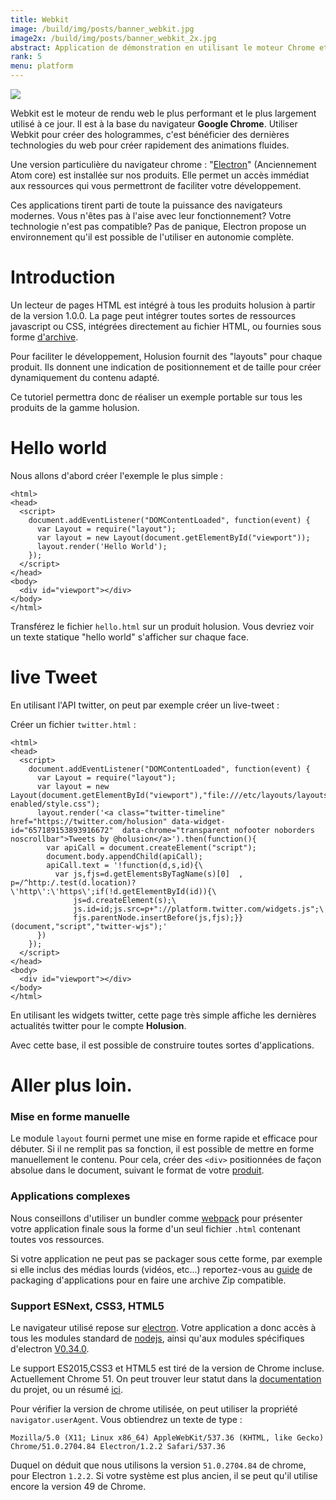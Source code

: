 ```yaml
---
title: Webkit
image: /build/img/posts/banner_webkit.jpg
image2x: /build/img/posts/banner_webkit_2x.jpg
abstract: Application de démonstration en utilisant le moteur Chrome et nodejs
rank: 5
menu: platform
---
```


<div class="row">
<div class="col-md-6">
<img class="img-fluid" src="/static/img/posts/webkit/logos.jpg"/>
</div>
<div class="col-md-6">
<p>
Webkit est le moteur de rendu web le plus performant et le plus largement utilisé à ce jour. Il est à la base du navigateur <b>Google Chrome</b>.
Utiliser Webkit pour créer des hologrammes, c'est bénéficier des dernières technologies du web pour créer rapidement des animations fluides.
</p>
<p>
Une version particulière du navigateur chrome : "<a href="http://electron.atom.io/">Electron</a>" (Anciennement Atom core) est installée sur nos produits. Elle permet un accès immédiat aux ressources qui vous permettront de faciliter votre développement.
</p>
<p>
Ces applications tirent parti de toute la puissance des navigateurs modernes. Vous n'êtes pas à l'aise avec leur fonctionnement? Votre technologie n'est pas compatible? Pas de panique, Electron propose un environnement qu'il est possible de l'utiliser en autonomie complète.
</p>
</div>
</div>

# Introduction

Un lecteur de pages HTML est intégré à tous les produits holusion à partir de la version 1.0.0. La page peut intégrer toutes sortes de ressources javascript ou CSS, intégrées directement au fichier HTML, ou fournies sous forme [d'archive](/fr/toolbox/packaging/).

Pour faciliter le développement, Holusion fournit des "layouts" pour chaque produit. Ils donnent une indication de positionnement et de taille pour créer dynamiquement du contenu adapté.

Ce tutoriel permettra donc de réaliser un exemple portable sur tous les produits de la gamme holusion.


# Hello world

Nous allons d'abord créer l'exemple le plus simple :

    <html>
    <head>
      <script>
        document.addEventListener("DOMContentLoaded", function(event) {
          var Layout = require("layout");
          var layout = new Layout(document.getElementById("viewport"));
          layout.render('Hello World');
        });
      </script>
    </head>
    <body>
      <div id="viewport"></div>
    </body>
    </html>



Transférez le fichier ```hello.html``` sur un produit holusion. Vous devriez voir un texte statique "hello world" s'afficher sur chaque face.

# live Tweet

En utilisant l'API twitter, on peut par exemple créer un live-tweet :

Créer un fichier ```twitter.html``` :

    <html>
    <head>
      <script>
        document.addEventListener("DOMContentLoaded", function(event) {
          var Layout = require("layout");
          var layout = new Layout(document.getElementById("viewport"),"file:///etc/layouts/layouts-enabled/style.css");
          layout.render('<a class="twitter-timeline" href="https://twitter.com/holusion" data-widget-id="657189153893916672"  data-chrome="transparent nofooter noborders noscrollbar">Tweets by @holusion</a>').then(function(){
            var apiCall = document.createElement("script");
            document.body.appendChild(apiCall);
            apiCall.text = '!function(d,s,id){\
              var js,fjs=d.getElementsByTagName(s)[0]  , p=/^http:/.test(d.location)?\'http\':\'https\';if(!d.getElementById(id)){\
                  js=d.createElement(s);\
                  js.id=id;js.src=p+"://platform.twitter.com/widgets.js";\
                  fjs.parentNode.insertBefore(js,fjs);}}(document,"script","twitter-wjs");'
          })
        });
      </script>
    </head>
    <body>
      <div id="viewport"></div>
    </body>
    </html>

En utilisant les widgets twitter, cette page très simple affiche les dernières actualités twitter pour le compte **Holusion**.

Avec cette base, il est possible de construire toutes sortes d'applications.


# Aller plus loin.

### Mise en forme manuelle

Le module `layout` fourni permet une mise en forme rapide et efficace pour débuter. Si il ne remplit pas sa fonction, il est possible de mettre en forme manuellement le contenu. Pour cela, créer des `<div>` positionnées de façon absolue dans le document, suivant le format de votre [produit](http://dev.holusion.com/fr/content/layout/index).

### Applications complexes

Nous conseillons d'utiliser un bundler comme [webpack](https://webpack.github.io/) pour présenter votre application finale sous la forme d'un seul fichier `.html` contenant toutes vos ressources.

Si votre application ne peut pas se packager sous cette forme, par exemple si elle inclus des médias lourds (vidéos, etc...) reportez-vous au [guide](/fr/toolbox/packaging) de packaging d'applications pour en faire une archive Zip compatible.

### Support ESNext, CSS3, HTML5

Le navigateur utilisé repose sur [electron](http://electron.atom.io/). Votre application a donc accès à tous les modules standard de [nodejs](https://nodejs.org/api/), ainsi qu'aux modules spécifiques d'electron [V0.34.0](http://electron.atom.io/docs/v0.34.0/).

Le support ES2015,CSS3 et HTML5 est tiré de la version de Chrome incluse. Actuellement Chrome 51. On peut trouver leur statut dans la  [documentation](https://www.chromestatus.com/features) du projet, ou un résumé [ici](http://kangax.github.io/compat-table/es6/#chrome49).

Pour vérifier la version de chrome utilisée, on peut utiliser la propriété `navigator.userAgent`. Vous obtiendrez un texte de type :

    Mozilla/5.0 (X11; Linux x86_64) AppleWebKit/537.36 (KHTML, like Gecko) Chrome/51.0.2704.84 Electron/1.2.2 Safari/537.36

Duquel on déduit que nous utilisons la version `51.0.2704.84` de chrome, pour Electron `1.2.2`. Si votre système est plus ancien, il se peut qu'il utilise encore la version 49 de Chrome.
